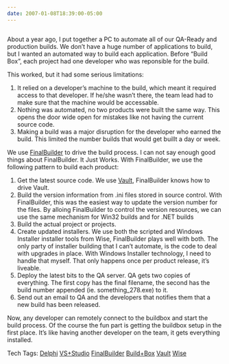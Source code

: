 ```yaml
---
date: 2007-01-08T18:39:00-05:00
---
```

[<img src="https://i0.wp.com/2.bp.blogspot.com/_natoSxTaPFU/RaKiRwzaw7I/AAAAAAAAAAM/8eZFGHVsGd4/s200/reenactors.jpg?w=680" alt="" border="0"  />](https://i2.wp.com/2.bp.blogspot.com/_natoSxTaPFU/RaKiRwzaw7I/AAAAAAAAAAM/8eZFGHVsGd4/s1600-h/reenactors.jpg)

About a year ago, I put together a PC to automate all of our QA-Ready and production builds. We don&#8217;t have a huge number of applications to build, but I wanted an automated way to build each application. Before &#8220;Build Box&#8221;, each project had one developer who was reponsible for the build. 



This worked, but it had some serious limitations:



</p> 

  1. It relied on a developer&#8217;s machine to the build, which meant it required access to that developer. If he/she wasn&#8217;t there, the team lead had to make sure that the machine would be accessable.
  2. Nothing was automated, no two products were built the same way. This opens the door wide open for mistakes like not having the current source code. 
  3. Making a build was a major disruption for the developer who earned the build. This limited the number builds that would get buillt a day or week.



We use [FinalBuilder](http://www.finalbuilder.com/ "FinalBuilder home page") to drive the build process. I can not say enough good things about FinalBuilder. It Just Works. With FinalBuilder, we use the following pattern to build each product:



</p> 

  1. Get the latest source code. We use [Vault](http://vaultthemovie.com/ "Coolest trailer for a piece of software"), FinalBuilder knows how to drive Vault.
  2. Build the version information from .ini files stored in source control. With FinalBuilder, this was the easiest way to update the version number for the files. By alloing FinalBuilder to control the version resources, we can use the same mechanism for Win32 builds and for .NET builds
  3. Build the actual project or projects.
  4. Create updated installers. We use both the scripted and Windows Installer installer tools from Wise, FinalBuilder plays well with both. The only party of installer building that I can&#8217;t automate, is the code to deal with upgrades in place. With Windows Installer technology, I need to handle that myself. That only happens once per product release, it&#8217;s liveable.
  5. Deploy the latest bits to the QA server. QA gets two copies of everything. The first copy has the final filename, the second has the build number appended (ie. something_278.exe) to it.
  6. Send out an email to QA and the developers that notifies them that a new build has been released.



Now, any developer can remotely connect to the buildbox and start the build process. Of the course the fun part is getting the buildbox setup in the first place. It&#8217;s like having another developer on the team, it gets everything installed. 



<div>
  Tech Tags: <a href="http://technorati.com/tag/Delphi" rel="tag">Delphi</a> <a href="http://technorati.com/tag/VS+Studio" rel="tag">VS+Studio</a> <a href="http://technorati.com/tag/FinalBuilder" rel="tag">FinalBuilder</a> <a href="http://technorati.com/tag/Build+Box" rel="tag">Build+Box</a> <a href="http://technorati.com/tag/Vault" rel="tag">Vault</a> <a href="http://technorati.com/tag/Wise" rel="tag">Wise</a>
</div>
